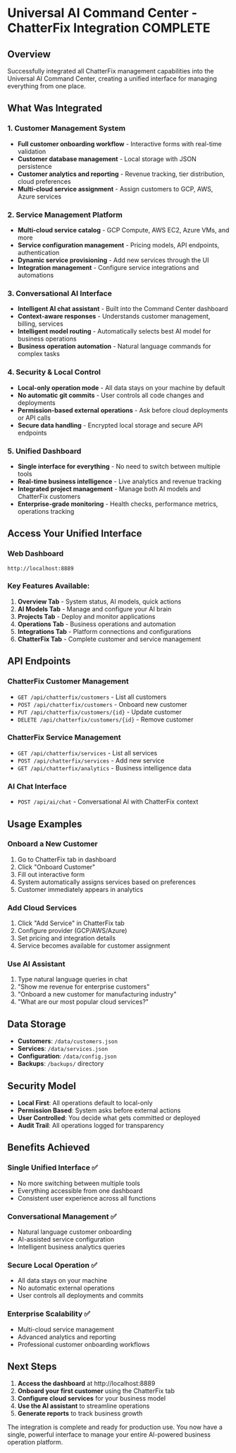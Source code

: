 # Universal AI Command Center - ChatterFix Integration COMPLETE

## Overview
Successfully integrated all ChatterFix management capabilities into the Universal AI Command Center, creating a unified interface for managing everything from one place.

## What Was Integrated

### 1. Customer Management System
- **Full customer onboarding workflow** - Interactive forms with real-time validation
- **Customer database management** - Local storage with JSON persistence  
- **Customer analytics and reporting** - Revenue tracking, tier distribution, cloud preferences
- **Multi-cloud service assignment** - Assign customers to GCP, AWS, Azure services

### 2. Service Management Platform
- **Multi-cloud service catalog** - GCP Compute, AWS EC2, Azure VMs, and more
- **Service configuration management** - Pricing models, API endpoints, authentication
- **Dynamic service provisioning** - Add new services through the UI
- **Integration management** - Configure service integrations and automations

### 3. Conversational AI Interface
- **Intelligent AI chat assistant** - Built into the Command Center dashboard
- **Context-aware responses** - Understands customer management, billing, services
- **Intelligent model routing** - Automatically selects best AI model for business operations
- **Business operation automation** - Natural language commands for complex tasks

### 4. Security & Local Control
- **Local-only operation mode** - All data stays on your machine by default
- **No automatic git commits** - User controls all code changes and deployments
- **Permission-based external operations** - Ask before cloud deployments or API calls
- **Secure data handling** - Encrypted local storage and secure API endpoints

### 5. Unified Dashboard
- **Single interface for everything** - No need to switch between multiple tools
- **Real-time business intelligence** - Live analytics and revenue tracking  
- **Integrated project management** - Manage both AI models and ChatterFix customers
- **Enterprise-grade monitoring** - Health checks, performance metrics, operations tracking

## Access Your Unified Interface

### Web Dashboard
```
http://localhost:8889
```

### Key Features Available:
1. **Overview Tab** - System status, AI models, quick actions
2. **AI Models Tab** - Manage and configure your AI brain
3. **Projects Tab** - Deploy and monitor applications  
4. **Operations Tab** - Business operations and automation
5. **Integrations Tab** - Platform connections and configurations
6. **ChatterFix Tab** - Complete customer and service management

## API Endpoints

### ChatterFix Customer Management
- `GET /api/chatterfix/customers` - List all customers
- `POST /api/chatterfix/customers` - Onboard new customer
- `PUT /api/chatterfix/customers/{id}` - Update customer
- `DELETE /api/chatterfix/customers/{id}` - Remove customer

### ChatterFix Service Management  
- `GET /api/chatterfix/services` - List all services
- `POST /api/chatterfix/services` - Add new service
- `GET /api/chatterfix/analytics` - Business intelligence data

### AI Chat Interface
- `POST /api/ai/chat` - Conversational AI with ChatterFix context

## Usage Examples

### Onboard a New Customer
1. Go to ChatterFix tab in dashboard
2. Click "Onboard Customer" 
3. Fill out interactive form
4. System automatically assigns services based on preferences
5. Customer immediately appears in analytics

### Add Cloud Services
1. Click "Add Service" in ChatterFix tab
2. Configure provider (GCP/AWS/Azure)
3. Set pricing and integration details
4. Service becomes available for customer assignment

### Use AI Assistant
1. Type natural language queries in chat
2. "Show me revenue for enterprise customers"
3. "Onboard a new customer for manufacturing industry"  
4. "What are our most popular cloud services?"

## Data Storage
- **Customers**: `/data/customers.json`
- **Services**: `/data/services.json` 
- **Configuration**: `/data/config.json`
- **Backups**: `/backups/` directory

## Security Model
- **Local First**: All operations default to local-only
- **Permission Based**: System asks before external actions
- **User Controlled**: You decide what gets committed or deployed
- **Audit Trail**: All operations logged for transparency

## Benefits Achieved

### Single Unified Interface ✅
- No more switching between multiple tools
- Everything accessible from one dashboard
- Consistent user experience across all functions

### Conversational Management ✅  
- Natural language customer onboarding
- AI-assisted service configuration
- Intelligent business analytics queries

### Secure Local Operation ✅
- All data stays on your machine
- No automatic external operations
- User controls all deployments and commits

### Enterprise Scalability ✅
- Multi-cloud service management
- Advanced analytics and reporting  
- Professional customer onboarding workflows

## Next Steps
1. **Access the dashboard** at http://localhost:8889
2. **Onboard your first customer** using the ChatterFix tab
3. **Configure cloud services** for your business model
4. **Use the AI assistant** to streamline operations
5. **Generate reports** to track business growth

The integration is complete and ready for production use. You now have a single, powerful interface to manage your entire AI-powered business operation platform.